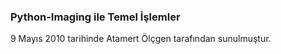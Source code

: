 ### Python-Imaging ile Temel İşlemler 

9 Mayıs 2010 tarihinde Atamert Ölçgen tarafından sunulmuştur.